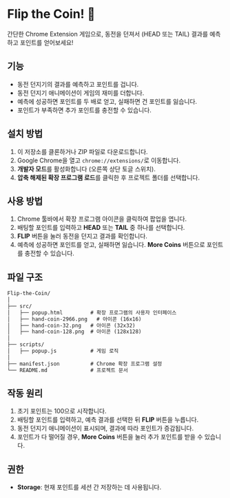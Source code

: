 # Flip the Coin! 🎲

간단한 Chrome Extension 게임으로, 동전을 던져서 (HEAD 또는 TAIL) 결과를 예측하고 포인트를 얻어보세요!

## 기능
- 동전 던지기의 결과를 예측하고 포인트를 겁니다.
- 동전 던지기 애니메이션이 게임의 재미를 더합니다.
- 예측에 성공하면 포인트를 두 배로 얻고, 실패하면 건 포인트를 잃습니다.
- 포인트가 부족하면 추가 포인트를 충전할 수 있습니다.

## 설치 방법
1. 이 저장소를 클론하거나 ZIP 파일로 다운로드합니다.
2. Google Chrome을 열고 `chrome://extensions/`로 이동합니다.
3. **개발자 모드**를 활성화합니다 (오른쪽 상단 토글 스위치).
4. **압축 해제된 확장 프로그램 로드**를 클릭한 후 프로젝트 폴더를 선택합니다.

## 사용 방법
1. Chrome 툴바에서 확장 프로그램 아이콘을 클릭하여 팝업을 엽니다.
2. 배팅할 포인트를 입력하고 **HEAD** 또는 **TAIL** 중 하나를 선택합니다.
3. **FLIP** 버튼을 눌러 동전을 던지고 결과를 확인합니다.
4. 예측에 성공하면 포인트를 얻고, 실패하면 잃습니다. **More Coins** 버튼으로 포인트를 충전할 수 있습니다.

## 파일 구조
```markdown
Flip-the-Coin/
│
├── src/
│   ├── popup.html         # 확장 프로그램의 사용자 인터페이스
│   ├── hand-coin-2966.png   # 아이콘 (16x16)
│   ├── hand-coin-32.png   # 아이콘 (32x32)
│   ├── hand-coin-128.png  # 아이콘 (128x128)
│
├── scripts/
│   ├── popup.js           # 게임 로직
│
├── manifest.json          # Chrome 확장 프로그램 설정
└── README.md              # 프로젝트 문서
```

## 작동 원리
1.  초기 포인트는 100으로 시작합니다. 
2.  배팅할 포인트를 입력하고, 예측 결과를 선택한 뒤 **FLIP** 버튼을 누릅니다.
3.  동전 던지기 애니메이션이 표시되며, 결과에 따라 포인트가 증감됩니다.
4.  포인트가 다 떨어질 경우, **More Coins** 버튼을 눌러 추가 포인트를 받을 수 있습니다.

## 권한
-   **Storage**: 현재 포인트를 세션 간 저장하는 데 사용됩니다.

